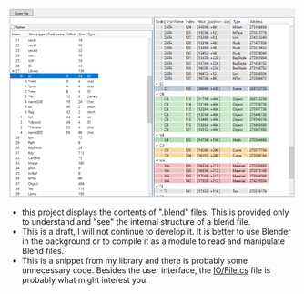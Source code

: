 
![](./Capture.png)

- this project displays the contents of ".blend" files.
  This is provided only to understand and "see" the internal structure of a blend file.
- This is a draft, I will not continue to develop it.
  It is better to use Blender in the background or to compile it as a module to read and manipulate Blend files.
- This is a snippet from my library and there is probably some unnecessary code.
  Besides the user interface, the [IO/File.cs](./Libx.Blender/Source/IO/File.cs) file is probably what might interest you.